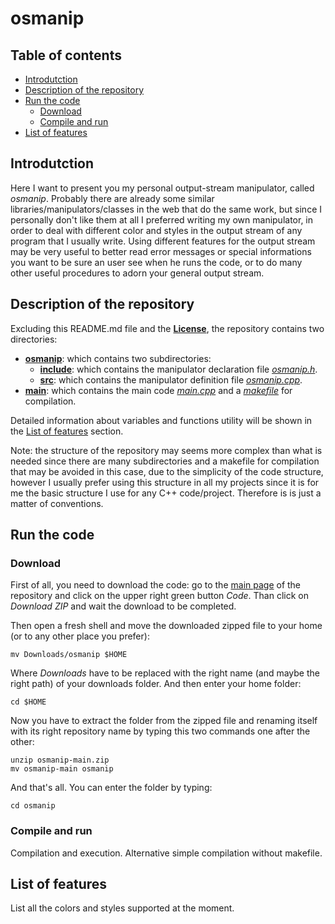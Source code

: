 # osmanip

## Table of contents
- [Introdutction](#introdutction)
- [Description of the repository](#description-of-the-repository)
- [Run the code](#run-the-code)
  * [Download](#download)
  * [Compile and run](#compile-and-run)
- [List of features](#list-of-features)

## Introdutction

Here I want to present you my personal output-stream manipulator, called *osmanip*. Probably there are already some similar libraries/manipulators/classes in the web that do the same work, but since I personally don't like them at all I preferred writing my own manipulator, in order to deal with different color and styles in the output stream of any program that I usually write. Using different features for the output stream may be very useful to better read error messages or special informations you want to be sure an user see when he runs the code, or to do many other useful procedures to adorn your general output stream.

## Description of the repository

Excluding this README.md file and the [**License**](https://github.com/JustWhit3/osmanip/blob/main/License), the repository contains two directories:
- [**osmanip**](https://github.com/JustWhit3/osmanip/tree/main/osmanip): which contains two subdirectories:
  * [**include**](https://github.com/JustWhit3/osmanip/tree/main/osmanip/include): which contains the manipulator declaration file [*osmanip.h*](https://github.com/JustWhit3/osmanip/blob/main/osmanip/include/osmanip.h).
  * [**src**](https://github.com/JustWhit3/osmanip/tree/main/osmanip/src): which contains the manipulator definition file [*osmanip.cpp*](https://github.com/JustWhit3/osmanip/blob/main/osmanip/src/osmanip.cpp).
- [**main**](https://github.com/JustWhit3/osmanip/tree/main/main): which contains the main code [*main.cpp*](https://github.com/JustWhit3/osmanip/blob/main/main/main.cpp) and a [*makefile*](https://github.com/JustWhit3/osmanip/blob/main/main/makefile) for compilation.

Detailed information about variables and functions utility will be shown in the [List of features](#list-of-features) section.

Note: the structure of the repository may seems more complex than what is needed since there are many subdirectories and a makefile for compilation that may be avoided in this case, due to the simplicity of the code structure, however I usually prefer using this structure in all my projects since it is for me the basic structure I use for any C++ code/project. Therefore is is just a matter of conventions.

## Run the code

### Download

First of all, you need to download the code: go to the [main page](https://github.com/JustWhit3/osmanip) of the repository and click on the upper right green button *Code*. Than click on *Download ZIP* and wait the download to be completed.

Then open a fresh shell and move the downloaded zipped file to your home (or to any other place you prefer):
```shell
mv Downloads/osmanip $HOME
```
Where *Downloads* have to be replaced with the right name (and maybe the right path) of your downloads folder. And then enter your home folder:
```shell
cd $HOME
```
Now you have to extract the folder from the zipped file and renaming itself with its right repository name by typing this two commands one after the other:
```shell
unzip osmanip-main.zip
mv osmanip-main osmanip
```
And that's all. You can enter the folder by typing:
```shell
cd osmanip
```

### Compile and run

Compilation and execution.
Alternative simple compilation without makefile.

## List of features

List all the colors and styles supported at the moment.

